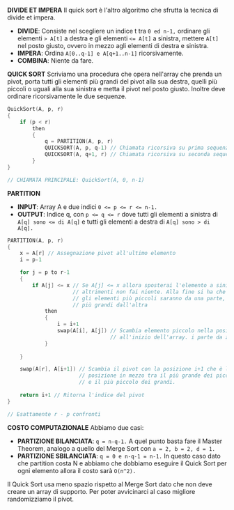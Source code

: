 **DIVIDE ET IMPERA**
Il quick sort è l'altro algoritmo che sfrutta la tecnica di divide et impera.
- **DIVIDE**: Consiste nel scegliere un indice t tra `0 ed n-1,` ordinare gli elementi `> A[t]` a destra e gli elementi `<= A[t]` a sinistra, mettere `A[t]` nel posto giusto, ovvero in mezzo agli elementi di destra e sinistra.
- **IMPERA**: Ordina `A[0..q-1] e A[q+1..n-1]` ricorsivamente.
- **COMBINA**: Niente da fare.

**QUICK SORT**
Scriviamo una procedura che opera nell'array che prenda un pivot, porta tutti gli elementi più grandi del pivot alla sua destra, quelli più piccoli o uguali alla sua sinistra e metta il pivot nel posto giusto. Inoltre deve ordinare ricorsivamente le due sequenze.

``` C++
QuickSort(A, p, r)
{
	if (p < r)
		then
		{
			q = PARTITION(A, p, r)
			QUICKSORT(A, p, q-1) // Chiamata ricorsiva su prima sequenza
			QUICKSORT(A, q+1, r) // Chiamata ricorsiva su seconda sequenza
		}
}

// CHIAMATA PRINCIPALE: QuickSort(A, 0, n-1)
```

**PARTITION**
- **INPUT**: Array A e due indici `0 <= p <= r <= n-1.`
- **OUTPUT**: Indice q, con `p <= q <= r` dove tutti gli elementi a sinistra di `A[q] sono <= di A[q]` e tutti gli elementi a destra di `A[q] sono > di A[q].`

``` C++
PARTITION(A, p, r)
{
	x = A[r] // Assegnazione pivot all'ultimo elemento
	i = p-1

	for j = p to r-1
	{
		if A[j] <= x // Se A[j] <= x allora sposterai l'elemento a sinistra
		             // altrimenti non fai niente. Alla fine si ha che tutti
		             // gli elementi più piccoli saranno da una parte, quelli
		             // più grandi dall'altra
			then
			{
				i = i+1
				swap(A[i], A[j]) // Scambia elemento piccolo nella posizione
				                 // all'inizio dell'array. i parte da zero.
			}
			
	}

	swap(A[r], A[i+1]) // Scambia il pivot con la posizione i+1 che è la
	                   // posizione in mezzo tra il più grande dei piccoli
	                   // e il più piccolo dei grandi.
	                   
	return i+1 // Ritorna l'indice del pivot
}

// Esattamente r - p confronti
```

**COSTO COMPUTAZIONALE**
Abbiamo due casi:
- **PARTIZIONE BILANCIATA**: `q = n-q-1.` A quel punto basta fare il Master Theorem, analogo a quello del Merge Sort con `a = 2, b = 2, d = 1.`
- **PARTIZIONE SBILANCIATA**: `q = 0 e n-q-1 = n-1.` In questo caso dato che partition costa N e abbiamo che dobbiamo eseguire il Quick Sort per ogni elemento allora il costo sarà `O(n^2).`

Il Quick Sort usa meno spazio rispetto al Merge Sort dato che non deve creare un array di supporto. Per poter avvicinarci al caso migliore randomizziamo il pivot.